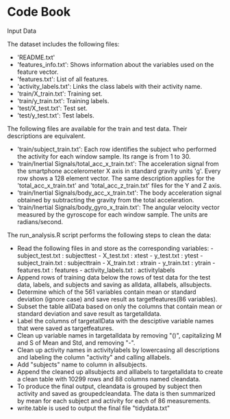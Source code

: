 # Code Book

Input Data

The dataset includes the following files:
  - 'README.txt'
  - 'features_info.txt': Shows information about the variables used on the feature vector.
  - 'features.txt': List of all features.
  - 'activity_labels.txt': Links the class labels with their activity name.
  - 'train/X_train.txt': Training set.
  - 'train/y_train.txt': Training labels.
  - 'test/X_test.txt': Test set.
  - 'test/y_test.txt': Test labels.

The following files are available for the train and test data. Their descriptions are equivalent. 
  - 'train/subject_train.txt': Each row identifies the subject who performed the activity for each window sample. Its range is from 1 to     30. 
  - 'train/Inertial Signals/total_acc_x_train.txt': The acceleration signal from the smartphone accelerometer X axis in standard gravity     units 'g'. Every row shows a 128 element vector. The same description applies for the 'total_acc_x_train.txt' and                        'total_acc_z_train.txt' files for the Y and Z axis. 
  - 'train/Inertial Signals/body_acc_x_train.txt': The body acceleration signal obtained by subtracting the gravity from the total           acceleration. 
  - 'train/Inertial Signals/body_gyro_x_train.txt': The angular velocity vector measured by the gyroscope for each window sample. The        units are radians/second. 

The run_analysis.R script performs the following steps to clean the data:
  - Read the following files in and store as the corresponding variables:
        - subject_test.txt : subjecttest
        - X_test.txt : xtest
        - y_test.txt : ytest
        - subject_train.txt : subjecttrain
        - X_train.txt : xtrain
        - y_train.txt : ytrain
        - features.txt : features
        - activity_labels.txt : activitylabels
  - Append rows of training data below the rows of test data for the test data, labels, and subjects and saving as alldata, alllabels,     allsubjects.
  - Determine which of the 561 variables contain mean or standard deviation (ignore case) and save result as targetfeatures(86            variables).
  - Subset the table allData based on only the columns that contain mean or standard deviation and save result as targetalldata.
  - Label the columns of targetallData with the desciptive variable names that were saved as targetfeatures.
  - Clean up variable names in targetalldata by removing "()", capitalizing M and S of Mean and Std, and removing "-".
  - Clean up activity names in activitylabels by lowercasing all descriptions and labeling the column "activity" and calling              alllabels.
  - Add "subjects" name to column in allsubjects.
  - Append the cleaned up allsubjects and alllabels to targetalldata to create a clean table with 10299 rows and 88 columns named         cleandata.
  - To produce the final output, cleandata is grouped by subject then activity and saved as groupedcleandata.  The data is then           summarized by mean for each subject and activity for each of 86 measurements.
  - write.table is used to output the final file "tidydata.txt"

